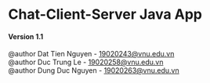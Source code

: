 # Chat-Client-Server Java App

#### Version 1.1

@author Dat Tien Nguyen - 19020243@vnu.edu.vn  
@author Duc Trung Le - 19020258@vnu.edu.vn  
@author Dung Duc Nguyen - 19020263@vnu.edu.vn  
